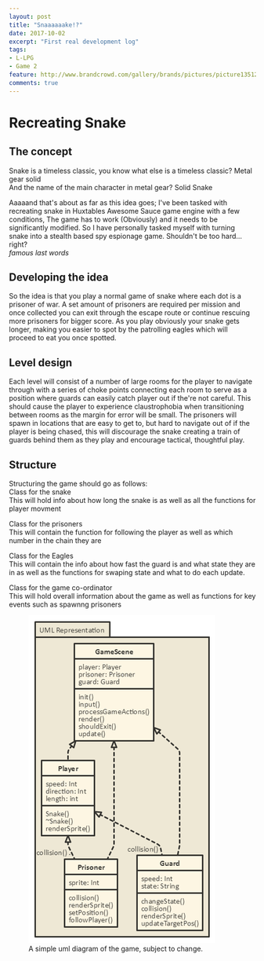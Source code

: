 ```yaml
---
layout: post
title: "Snaaaaaake!?"
date: 2017-10-02
excerpt: "First real development log"
tags:
- L-LPG
- Game 2
feature: http://www.brandcrowd.com/gallery/brands/pictures/picture13512660145990.jpg
comments: true
---
```


# Recreating Snake
## The concept
Snake is a timeless classic, you know what else is a timeless classic? Metal gear solid
<br>And the name of the main character in metal gear? Solid Snake

Aaaaand that's about as far as this idea goes; I've been tasked with recreating snake in Huxtables Awesome Sauce game engine
with a few conditions, The game has to work (Obviously) and it needs to be significantly modified. So I have personally tasked myself with turning snake into a stealth based spy espionage game. Shouldn't be too hard... right? <br>_famous last words_

## Developing the idea
So the idea is that you play a normal game of snake where each dot is a prisoner of war.
A set amount of prisoners are required per mission and once collected you can exit through the escape route or continue
rescuing more prisoners for bigger score. As you play obviously your snake gets longer, making you easier to spot by the
patrolling eagles which will proceed to eat you once spotted. 

## Level design
Each level will consist of a number of large rooms for the player to navigate through with a series of choke points connecting each room
to serve as a position where guards can easily catch player out if the're not careful. This should cause the player to experience claustrophobia
when transitioning between rooms as the margin for error will be small. The prisoners will spawn in locations that are easy to get to, 
but hard to navigate out of if the player is being chased, this will discourage the snake creating a train of guards behind them as they play and encourage tactical, thoughtful play. 

## Structure
Structuring the game should go as follows:<br>
Class for the snake<br>
This will hold info about how long the snake is
as well as all the functions for player movment

Class for the prisoners<br>
This will contain the function for following the player
as well as which number in the chain they are

Class for the Eagles<br>
This will contain the info about how fast the guard is and what state they are in
as well as the functions for swaping state and what to do each update.

Class for the game co-ordinator<br>
This will hold overall information about the game as well as functions for key events such as spawnng prisoners

<figure>
	<img src="\assets\img\nomnoml.png">
	<figcaption>A simple uml diagram of the game, subject to change.</figcaption>
</figure>

